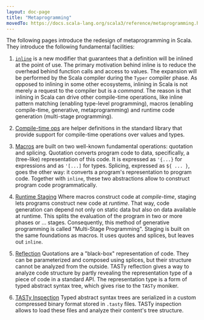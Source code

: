 ```yaml
---
layout: doc-page
title: "Metaprogramming"
movedTo: https://docs.scala-lang.org/scala3/reference/metaprogramming.html
---
```


The following pages introduce the redesign of metaprogramming in Scala. They
introduce the following fundamental facilities:

1. [`inline`](./inline.md) is a new modifier that guarantees that
   a definition will be inlined at the point of use. The primary motivation
   behind inline is to reduce the overhead behind function calls and access to
   values. The expansion will be performed by the Scala compiler during the
   `Typer` compiler phase. As opposed to inlining in some other ecosystems,
   inlining in Scala is not merely a request to the compiler but is a
   _command_. The reason is that inlining in Scala can drive other compile-time
   operations, like inline pattern matching (enabling type-level
   programming), macros (enabling compile-time, generative, metaprogramming) and
   runtime code generation (multi-stage programming).

2. [Compile-time ops](./compiletime-ops.md) are helper definitions in the
   standard library that provide support for compile-time operations over values and types.

3. [Macros](./macros.md) are built on two well-known fundamental
   operations: quotation and splicing.  Quotation converts program code to
   data, specifically, a (tree-like) representation of this code. It is
   expressed as `'{...}` for expressions and as `'[...]` for types. Splicing,
   expressed as `${ ... }`, goes the other way: it converts a program's representation
   to program code. Together with `inline`, these two abstractions allow
   to construct program code programmatically.

4. [Runtime Staging](./staging.md) Where macros construct code at _compile-time_,
   staging lets programs construct new code at _runtime_. That way,
   code generation can depend not only on static data but also on data available at runtime. This splits the evaluation of the program in two or more phases or ...
   stages. Consequently, this method of generative programming is called "Multi-Stage Programming". Staging is built on the same foundations as macros. It uses
   quotes and splices, but leaves out `inline`.

5. [Reflection](./reflection.md) Quotations are a "black-box"
   representation of code. They can be parameterized and composed using
   splices, but their structure cannot be analyzed from the outside. TASTy
   reflection gives a way to analyze code structure by partly revealing the representation type of a piece of code in a standard API. The representation
   type is a form of typed abstract syntax tree, which gives rise to the `TASTy`
   moniker.

6. [TASTy Inspection](./tasty-inspect.md) Typed abstract syntax trees are serialized
   in a custom compressed binary format stored in `.tasty` files. TASTy inspection allows
   to load these files and analyze their content's tree structure.

